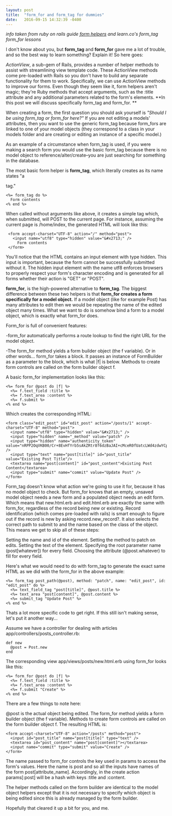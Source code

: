 ```yaml
---
layout: post
title:  "form_for and form_tag for dummies"
date:   2016-09-15 14:32:39 -0400
---
```



*info taken from ruby on rails guide [form helpers](http://guides.rubyonrails.org/formhelpers.html) and learn.co's form_tag form_for lessons*

I don't know about you, but **form_tag** and **form_for** gave me a lot of trouble, and so the best way to learn something? Explain it! So here goes:

*ActionView*, a sub-gem of Rails, provides a number of helper methods to assist with streamlining view template code. These ActionView methods come pre-loaded with Rails so you don't have to build any separate functionality for them to work. Specifically, we can use ActionView methods to improve our forms. 
Even though they seem like it, form helpers aren't magic; they're Ruby methods that accept arguments, such as the :title attribute and any additional parameters related to the form's elements.  **In this post we will discuss specifically form_tag and form_for. **

When creating a form, the first question you should ask yourself is *"Should I be using form_tag or form_for here?"* If you are not editing a models' attributes, then you want to use the generic form_tag because form_fors  are linked to one of your model objects (they correspond to a class in your models folder and are creating or editing an instance of a specific model.)

As an example of a circumstance when form_tag is used, if you were making a search form you would use the basic form_tag because there is no model object to reference/alter/create–you are just searching for something in the database. 

The most basic form helper is **form_tag**, which literally creates as its name states "a <form> tag."

```
<%= form_tag do %>
  Form contents
<% end %>
```

When called without arguments like above, it creates a simple <form> tag which, when submitted, will POST to the current page. For instance, assuming the current page is /home/index, the generated HTML will look like this:

```
 <form accept-charset="UTF-8" action="/" method="post">
   <input name="utf8" type="hidden" value="&#x2713;" />
     Form contents
 </form>
```

You'll notice that the HTML contains an input element with type hidden. This input is important, because the form cannot be successfully submitted without it. The hidden input element with the name utf8 enforces browsers to properly respect your form's character encoding and is generated for all forms whether their action is "GET" or "POST". 

**form_for**, is the high-powered alternative to **form_tag**. The biggest difference between these two helpers is that **form_for creates a form specifically for a model object.**  If a model object (like for example Post) has many attributes to edit then we would be repeating the name of the edited object many times. What we want to do is somehow bind a form to a model object, which is exactly what form_for does. 

Form_for is full of convenient features:

-form_for automatically performs a route lookup to find the right URL for the model object.

-The form_for method yields a form builder object (the f variable). Or in other words...
form_for takes a block. It passes an instance of FormBuilder as a parameter to the block, which is what |f| is below. Methods to create form controls are called on the form builder object f.

A basic form_for implementation looks like this:

<!-- app/views/posts/edit.html.erb //-->

```
<%= form_for @post do |f| %>
  <%= f.text_field :title %>
  <%= f.text_area :content %>
  <%= f.submit %>
<% end %>
```

Which creates the corresponding HTML:

```
<form class="edit_post" id="edit_post" action="/posts/1" accept-charset="UTF-8" method="post">
  <input name="utf8" type="hidden" value="&#x2713;" />
  <input type="hidden" name="_method" value="patch" />
  <input type="hidden" name="authenticity_token" value="nRPP2OqVKB00/Cr+8EvHfYrb5sAkZRtr8f6dzBaJAI+cMceR0fUatcLWd4zdwYCpojW2J3QLK6uyBKeFAgZvmw==" />
  <input type="text" name="post[title]" id="post_title" value="Existing Post Title"/>
  <textarea name="post[content]" id="post_content">Existing Post Content</textarea>
  <input type="submit" name="commit" value="Update Post" />
</form>
```

Form_tag doesn't know what action we're going to use it for, because it has no model object to check.  But form_for knows that an empty, unsaved model object needs a new form and a populated object needs an edit form. Which means that new.html.erb and edit.html.erb are exactly the same with form_for, regardless of the record being new or existing. Record identification (which comes pre-loaded with rails) is smart enough to figure out if the record is new by asking record.new_record?. It also selects the correct path to submit to and the name based on the class of the object. This means we get to skip all of these steps:

Setting the name and id of the <form> element.
Setting the method to patch on edits.
Setting the text of the <submit> element.
Specifying the root parameter name (post[whatever]) for every field.
Choosing the attribute (@post.whatever) to fill for every field.

Here's what we would need to do with form_tag to generate the exact same HTML as we did with the form_for in the above example:

<!-- app/views/posts/new.html.erb //-->

```
<%= form_tag post_path(@post), method: "patch", name: "edit_post", id: "edit_post" do %>
  <%= text_field_tag "post[title]", @post.title %>
  <%= text_area "post[content]", @post.content %>
  <%= submit_tag "Update Post" %>
<% end %>
```

Thats a lot more specific code to get right. If this still isn't making sense, let's put it another way...

Assume we have a controller for dealing with articles app/controllers/posts_controller.rb:

```
def new
  @post = Post.new
end
```

The corresponding view app/views/posts/new.html.erb using form_for looks like this:

```
<%= form_for @post do |f| %>
  <%= f.text_field :title %>
  <%= f.text_area :content %>
  <%= f.submit "Create" %>
<% end %>
```

There are a few things to note here:

@post is the actual object being edited.
The form_for method yields a form builder object (the f variable).
Methods to create form controls are called on the form builder object f.
The resulting HTML is:

```
<form accept-charset="UTF-8" action="/posts" method="post">
  <input id="post_title" name="post[title]" type="text" />
  <textarea id="post_content" name="post[content]"></textarea>
  <input name="commit" type="submit" value="Create" />
</form>
```

The name passed to form_for controls the key used in params to access the form's values. Here the name is post and so all the inputs have names of the form post[attribute_name]. Accordingly, in the create action params[:post] will be a hash with keys :title and :content. 

The helper methods called on the form builder are identical to the model object helpers except that it is not necessary to specify which object is being edited since this is already managed by the form builder.

Hopefully that cleared it up a bit for you, and me. 

